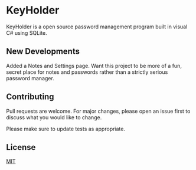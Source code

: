 # KeyHolder

KeyHolder is a open source password management program built in visual C# using SQLite.

## New Developments

Added a Notes and Settings page. Want this project to be more of a fun, secret place for notes and passwords
rather than a strictly serious password manager.

## Contributing

Pull requests are welcome. For major changes, please open an issue first
to discuss what you would like to change.

Please make sure to update tests as appropriate.

## License

[MIT](https://choosealicense.com/licenses/mit/)
